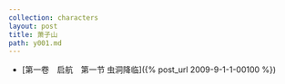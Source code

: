 ```yaml
---
collection: characters
layout: post
title: 萧子山
path: y001.md
---
```


- [第一卷　启航　第一节 虫洞降临]({% post_url 2009-9-1-1-00100 %})
